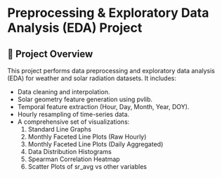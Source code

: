 # **Preprocessing & Exploratory Data Analysis (EDA) Project**

## **📌 Project Overview**

This project performs data preprocessing and exploratory data analysis (EDA) for weather and solar radiation datasets. It includes:
* Data cleaning and interpolation.
* Solar geometry feature generation using pvlib.
* Temporal feature extraction (Hour, Day, Month, Year, DOY).
* Hourly resampling of time-series data.
* A comprehensive set of visualizations:
  1. Standard Line Graphs
  2. Monthly Faceted Line Plots (Raw Hourly)
  3. Monthly Faceted Line Plots (Daily Aggregated)
  4. Data Distribution Histograms
  5. Spearman Correlation Heatmap
  6. Scatter Plots of sr_avg vs other variables

